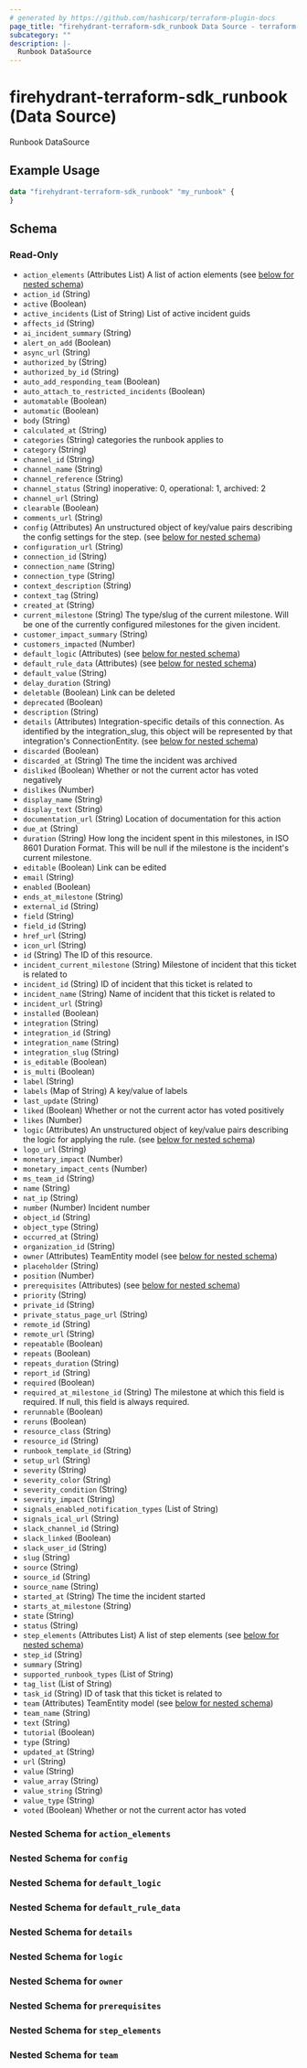 ```yaml
---
# generated by https://github.com/hashicorp/terraform-plugin-docs
page_title: "firehydrant-terraform-sdk_runbook Data Source - terraform-provider-firehydrant-terraform-sdk"
subcategory: ""
description: |-
  Runbook DataSource
---
```


# firehydrant-terraform-sdk_runbook (Data Source)

Runbook DataSource

## Example Usage

```terraform
data "firehydrant-terraform-sdk_runbook" "my_runbook" {
}
```

<!-- schema generated by tfplugindocs -->
## Schema

### Read-Only

- `action_elements` (Attributes List) A list of action elements (see [below for nested schema](#nestedatt--action_elements))
- `action_id` (String)
- `active` (Boolean)
- `active_incidents` (List of String) List of active incident guids
- `affects_id` (String)
- `ai_incident_summary` (String)
- `alert_on_add` (Boolean)
- `async_url` (String)
- `authorized_by` (String)
- `authorized_by_id` (String)
- `auto_add_responding_team` (Boolean)
- `auto_attach_to_restricted_incidents` (Boolean)
- `automatable` (Boolean)
- `automatic` (Boolean)
- `body` (String)
- `calculated_at` (String)
- `categories` (String) categories the runbook applies to
- `category` (String)
- `channel_id` (String)
- `channel_name` (String)
- `channel_reference` (String)
- `channel_status` (String) inoperative: 0, operational: 1, archived: 2
- `channel_url` (String)
- `clearable` (Boolean)
- `comments_url` (String)
- `config` (Attributes) An unstructured object of key/value pairs describing the config settings for the step. (see [below for nested schema](#nestedatt--config))
- `configuration_url` (String)
- `connection_id` (String)
- `connection_name` (String)
- `connection_type` (String)
- `context_description` (String)
- `context_tag` (String)
- `created_at` (String)
- `current_milestone` (String) The type/slug of the current milestone. Will be one of the currently configured milestones for the given incident.
- `customer_impact_summary` (String)
- `customers_impacted` (Number)
- `default_logic` (Attributes) (see [below for nested schema](#nestedatt--default_logic))
- `default_rule_data` (Attributes) (see [below for nested schema](#nestedatt--default_rule_data))
- `default_value` (String)
- `delay_duration` (String)
- `deletable` (Boolean) Link can be deleted
- `deprecated` (Boolean)
- `description` (String)
- `details` (Attributes) Integration-specific details of this connection. As identified by the integration_slug, this object will be represented by that integration's ConnectionEntity. (see [below for nested schema](#nestedatt--details))
- `discarded` (Boolean)
- `discarded_at` (String) The time the incident was archived
- `disliked` (Boolean) Whether or not the current actor has voted negatively
- `dislikes` (Number)
- `display_name` (String)
- `display_text` (String)
- `documentation_url` (String) Location of documentation for this action
- `due_at` (String)
- `duration` (String) How long the incident spent in this milestones, in ISO 8601 Duration Format. This will be null if the milestone is the incident's current milestone.
- `editable` (Boolean) Link can be edited
- `email` (String)
- `enabled` (Boolean)
- `ends_at_milestone` (String)
- `external_id` (String)
- `field` (String)
- `field_id` (String)
- `href_url` (String)
- `icon_url` (String)
- `id` (String) The ID of this resource.
- `incident_current_milestone` (String) Milestone of incident that this ticket is related to
- `incident_id` (String) ID of incident that this ticket is related to
- `incident_name` (String) Name of incident that this ticket is related to
- `incident_url` (String)
- `installed` (Boolean)
- `integration` (String)
- `integration_id` (String)
- `integration_name` (String)
- `integration_slug` (String)
- `is_editable` (Boolean)
- `is_multi` (Boolean)
- `label` (String)
- `labels` (Map of String) A key/value of labels
- `last_update` (String)
- `liked` (Boolean) Whether or not the current actor has voted positively
- `likes` (Number)
- `logic` (Attributes) An unstructured object of key/value pairs describing the logic for applying the rule. (see [below for nested schema](#nestedatt--logic))
- `logo_url` (String)
- `monetary_impact` (Number)
- `monetary_impact_cents` (Number)
- `ms_team_id` (String)
- `name` (String)
- `nat_ip` (String)
- `number` (Number) Incident number
- `object_id` (String)
- `object_type` (String)
- `occurred_at` (String)
- `organization_id` (String)
- `owner` (Attributes) TeamEntity model (see [below for nested schema](#nestedatt--owner))
- `placeholder` (String)
- `position` (Number)
- `prerequisites` (Attributes) (see [below for nested schema](#nestedatt--prerequisites))
- `priority` (String)
- `private_id` (String)
- `private_status_page_url` (String)
- `remote_id` (String)
- `remote_url` (String)
- `repeatable` (Boolean)
- `repeats` (Boolean)
- `repeats_duration` (String)
- `report_id` (String)
- `required` (Boolean)
- `required_at_milestone_id` (String) The milestone at which this field is required. If null, this field is always required.
- `rerunnable` (Boolean)
- `reruns` (Boolean)
- `resource_class` (String)
- `resource_id` (String)
- `runbook_template_id` (String)
- `setup_url` (String)
- `severity` (String)
- `severity_color` (String)
- `severity_condition` (String)
- `severity_impact` (String)
- `signals_enabled_notification_types` (List of String)
- `signals_ical_url` (String)
- `slack_channel_id` (String)
- `slack_linked` (Boolean)
- `slack_user_id` (String)
- `slug` (String)
- `source` (String)
- `source_id` (String)
- `source_name` (String)
- `started_at` (String) The time the incident started
- `starts_at_milestone` (String)
- `state` (String)
- `status` (String)
- `step_elements` (Attributes List) A list of step elements (see [below for nested schema](#nestedatt--step_elements))
- `step_id` (String)
- `summary` (String)
- `supported_runbook_types` (List of String)
- `tag_list` (List of String)
- `task_id` (String) ID of task that this ticket is related to
- `team` (Attributes) TeamEntity model (see [below for nested schema](#nestedatt--team))
- `team_name` (String)
- `text` (String)
- `tutorial` (Boolean)
- `type` (String)
- `updated_at` (String)
- `url` (String)
- `value` (String)
- `value_array` (String)
- `value_string` (String)
- `value_type` (String)
- `voted` (Boolean) Whether or not the current actor has voted

<a id="nestedatt--action_elements"></a>
### Nested Schema for `action_elements`


<a id="nestedatt--config"></a>
### Nested Schema for `config`


<a id="nestedatt--default_logic"></a>
### Nested Schema for `default_logic`


<a id="nestedatt--default_rule_data"></a>
### Nested Schema for `default_rule_data`


<a id="nestedatt--details"></a>
### Nested Schema for `details`


<a id="nestedatt--logic"></a>
### Nested Schema for `logic`


<a id="nestedatt--owner"></a>
### Nested Schema for `owner`


<a id="nestedatt--prerequisites"></a>
### Nested Schema for `prerequisites`


<a id="nestedatt--step_elements"></a>
### Nested Schema for `step_elements`


<a id="nestedatt--team"></a>
### Nested Schema for `team`
